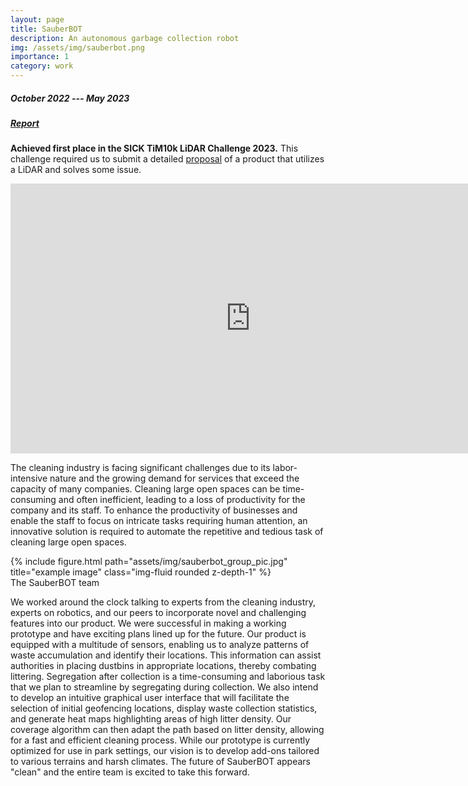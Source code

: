 ```yaml
---
layout: page
title: SauberBOT
description: An autonomous garbage collection robot
img: /assets/img/sauberbot.png
importance: 1
category: work
---
```


##### October 2022 --- May 2023

##### <a href="https://drive.google.com/file/d/1Hxmgf_T4VC9aw6UoFV4gLvduTu-jYDTs/view?usp=sharing">Report</a>

**Achieved first place in the SICK TiM10k LiDAR Challenge 2023.** This challenge required us to submit a detailed <a href="https://drive.google.com/file/d/1Hxp43QTz0KJwqwQGnAboDa4r6M6RePEB/view?usp=sharing">proposal</a> of a product that utilizes a LiDAR and solves some issue.

<iframe width="768" height="432" src="https://www.youtube.com/embed/_JcPts7voj8" title="SICK LiDAR TiM$10K Challenge -  SauberBOT" frameborder="0" allow="accelerometer; autoplay; clipboard-write; encrypted-media; gyroscope; picture-in-picture; web-share" allowfullscreen>
</iframe>

The cleaning industry is facing significant challenges due to its labor-intensive nature and the growing demand for services that exceed the capacity of many companies. Cleaning large open spaces can be time-consuming and often inefficient, leading to a loss of productivity for the company and its staff. To enhance the productivity of businesses and enable the staff to focus on intricate tasks requiring human attention, an innovative solution is required to automate the repetitive and tedious task of cleaning large open spaces.



<div class="row">
    <div class="col-sm mt-3 mt-md-0">
        {% include figure.html path="assets/img/sauberbot_group_pic.jpg" title="example image" class="img-fluid rounded z-depth-1" %}
    </div>
</div>
<div class="caption">
    The SauberBOT team
</div>

We worked around the clock talking to experts from the cleaning industry, experts on robotics, and
our peers to incorporate novel and challenging features into our product. We were successful in
making a working prototype and have exciting plans lined up for the future. Our product is equipped
with a multitude of sensors, enabling us to analyze patterns of waste accumulation and identify
their locations. This information can assist authorities in placing dustbins in appropriate locations,
thereby combating littering. Segregation after collection is a time-consuming and laborious task
that we plan to streamline by segregating during collection. We also intend to develop an intuitive
graphical user interface that will facilitate the selection of initial geofencing locations, display
waste collection statistics, and generate heat maps highlighting areas of high litter density. Our
coverage algorithm can then adapt the path based on litter density, allowing for a fast and efficient
cleaning process. While our prototype is currently optimized for use in park settings, our vision is
to develop add-ons tailored to various terrains and harsh climates. The future of SauberBOT appears
"clean" and the entire team is excited to take this forward.